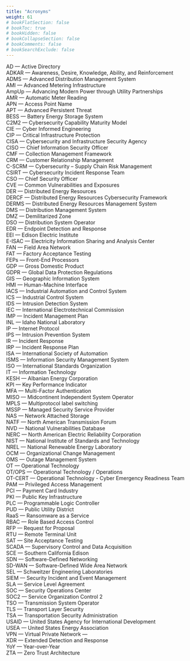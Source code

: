 ```yaml
---
title: "Acronyms"
weight: 61
# bookFlatSection: false
# bookToc: true
# bookHidden: false
# bookCollapseSection: false
# bookComments: false
# bookSearchExclude: false
---
```



AD &mdash; Active Directory  
ADKAR &mdash; Awareness, Desire, Knowledge, Ability, and Reinforcement  
ADMS &mdash; Advanced Distribution Management System  
AMI &mdash; Advanced Metering Infrastructure  
AmpUp &mdash; Advancing Modern Power through Utility Partnerships  
AMR &mdash; Automatic Meter Reading  
APN &mdash; Access Point Name  
APT &mdash; Advanced Persistent Threat  
BESS &mdash; Battery Energy Storage System  
C2M2 &mdash; Cybersecurity Capability Maturity Model  
CIE &mdash; Cyber Informed Engineering  
CIP &mdash; Critical Infrastructure Protection  
CISA &mdash; Cybersecurity and Infrastructure Security Agency  
CISO &mdash; Chief Information Security Officer  
CMF &mdash; Collection Management Framework  
CRM &mdash; Customer Relationship Management  
C-SCRM &mdash; Cybersecurity – Supply Chain Risk Management  
CSIRT &mdash; Cybersecurity Incident Response Team  
CSO &mdash; Chief Security Officer  
CVE &mdash; Common Vulnerabilities and Exposures  
DER &mdash; Distributed Energy Resources  
DERCF &mdash; Distributed Energy Resources Cybersecurity Framework  
DERMS &mdash; Distributed Energy Resources Management System  
DMS &mdash; Distribution Management System  
DMZ &mdash; Demilitarized Zone  
DSO &mdash; Distribution System Operator  
EDR &mdash; Endpoint Detection and Response  
EEI &mdash; Edison Electric Institute  
E-ISAC &mdash; Electricity Information Sharing and Analysis Center  
FAN &mdash; Field Area Network  
FAT &mdash; Factory Acceptance Testing  
FEPs &mdash; Front-End Processors  
GDP &mdash; Gross Domestic Product  
GDPR &mdash; Global Data Protection Regulations   
GIS &mdash; Geographic Information System  
HMI &mdash; Human-Machine Interface  
IACS &mdash; Industrial Automation and Control System  
ICS &mdash; Industrial Control System  
IDS &mdash; Intrusion Detection System  
IEC &mdash; International Electrotechnical Commission  
IMP &mdash; Incident Management Plan  
INL &mdash; Idaho National Laboratory  
IP &mdash; Internet Protocol  
IPS &mdash; Intrusion Prevention System  
IR &mdash; Incident Response  
IRP &mdash; Incident Response Plan  
ISA &mdash; International Society of Automation  
ISMS &mdash; Information Security Management System  
ISO &mdash; International Standards Organization  
IT  &mdash; Information Technology  
KESH &mdash; Albanian Energy Corporation  
KPI &mdash; Key Performance Indicator  
MFA &mdash; Multi-Factor Authentication  
MISO &mdash; Midcontinent Independent System Operator  
MPLS &mdash; Multiprotocol label switching  
MSSP &mdash; Managed Security Service Provider  
NAS &mdash; Network Attached Storage  
NATF &mdash; North American Transmission Forum  
NVD &mdash; National Vulnerabilities Database  
NERC &mdash; North American Electric Reliability Corporation  
NIST &mdash; National Institute of Standards and Technology  
NREL &mdash; National Renewable Energy Laboratory  
OCM &mdash; Organizational Change Management  
OMS &mdash; Outage Management System  
OT &mdash; Operational Technology  
OT/OPS &mdash; Operational Technology / Operations  
OT-CERT &mdash; Operational Technology - Cyber Emergency Readiness Team   
PAM &mdash; Privileged Access Management  
PCI &mdash; Payment Card Industry  
PKI &mdash; Public Key Infrastructure  
PLC &mdash; Programmable Logic Controller  
PUD &mdash; Public Utility District  
RaaS &mdash; Ransomware as a Service  
RBAC &mdash; Role Based Access Control  
RFP &mdash; Request for Proposal  
RTU &mdash; Remote Terminal Unit  
SAT &mdash; Site Acceptance Testing  
SCADA &mdash; Supervisory Control and Data Acquisition  
SCE &mdash; Southern California Edison  
SDN &mdash; Software-Defined Networking  
SD-WAN &mdash; Software-Defined Wide Area Network  
SEL &mdash; Schweitzer Engineering Laboratories  
SIEM &mdash; Security Incident and Event Management  
SLA &mdash; Service Level Agreement  
SOC &mdash; Security Operations Center  
SOC2 &mdash; Service Organization Control 2  
TSO &mdash; Transmission System Operator  
TLS &mdash; Transport Layer Security  
TSA &mdash; Transportation Security Administration  
USAID  &mdash; United States Agency for International Development  
USEA  &mdash; United States Energy Association  
VPN &mdash; Virtual Private Network &mdash;   
XDR &mdash; Extended Detection and Response  
YoY &mdash; Year-over-Year  
ZTA &mdash; Zero Trust Architecture  
  